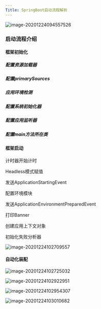 ```yaml
---
Title: SpringBoot启动流程解析
---
```


![image-20201224094557526](C:\Users\LENOVO\AppData\Roaming\Typora\typora-user-images\image-20201224094557526.png)

### 启动流程介绍

#### 框架初始化

##### 配置资源加载器

##### 配置primarySources

##### 应用环境检测

##### 配置系统初始化器

##### 配置应用监听器

##### 配置main方法所在类

#### 框架启动

计时器开始计时

Headless模式赋值

发送ApplicationStartingEvent

配置环境模块

发送ApplicationEnvironmentPreparedEvent

打印Banner

创建应用上下文对象

初始化失败分析器

![image-20201224102709557](C:\Users\LENOVO\AppData\Roaming\Typora\typora-user-images\image-20201224102709557.png)

#### 自动化装配

![image-20201224102725032](C:\Users\LENOVO\AppData\Roaming\Typora\typora-user-images\image-20201224102725032.png)

![image-20201224102922951](C:\Users\LENOVO\AppData\Roaming\Typora\typora-user-images\image-20201224102922951.png)

![image-20201224102954307](C:\Users\LENOVO\AppData\Roaming\Typora\typora-user-images\image-20201224102954307.png)

![image-20201224103010682](C:\Users\LENOVO\AppData\Roaming\Typora\typora-user-images\image-20201224103010682.png)
